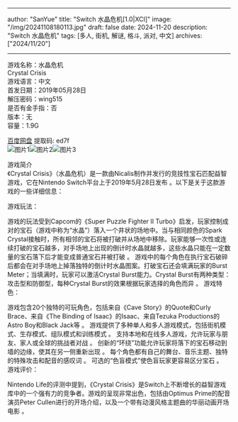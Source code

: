 
---
author: "SanYue"
title: "Switch 水晶危机[1.0|XCI]"
image: "/img/20241108180113.jpg"
draft: false
date: 2024-11-20
description: "Switch 水晶危机"
tags: [多人, 街机, 解谜, 格斗, 派对, 中文]
archives: ["2024/11/20"]

---

游戏名称：水晶危机   
Crystal Crisis    
游戏语言：中文  
首发日期：2019年05月28日  
解压密码：wing515  
是否有金手指：否  
版本：无   
容量：1.9G

[百度网盘](https//pan.baidu.com/s/1f-W-pVVeFlY-zH6OJJ1DqQ) 提取码: ed7f  
![图片1](/img/4dee43.jpg)![图片2](/img/f752b0.jpg)![图片3](/img/468d16.jpg)  

游戏简介  
《Crystal Crisis》（水晶危机）是一款由Nicalis制作并发行的竞技性宝石匹配益智游戏，它在Nintendo Switch平台上于2019年5月28日发布
。以下是关于这款游戏的一些详细信息：

游戏玩法：

游戏的玩法受到Capcom的《Super Puzzle Fighter II Turbo》启发，玩家控制成对的宝石（游戏中称为“水晶”）落入一个井状的场地中。当与相同颜色的Spark Crystal接触时，所有相邻的宝石将被打破并从场地中移除。玩家能够一次性或连续打破的宝石越多，对手场地上出现的倒计时水晶就越多，这些水晶只能在一定数量的宝石落下后才能变成普通宝石并被打破
。
游戏中的每个角色在执行宝石破碎后都会在对手场地上掉落独特的倒计时水晶图案。打破宝石还会填满玩家的Burst Meter；当填满时，玩家可以激活Crystal Burst能力。Crystal Burst有两种类型：攻击型和防御型，每种Crystal Burst的效果根据玩家选择的角色而异
。
游戏特色：

游戏包含20个独特的可玩角色，包括来自《Cave Story》的Quote和Curly Brace、来自《The Binding of Isaac》的Isaac、来自Tezuka Productions的Astro Boy和Black Jack等
。
游戏提供了多种单人和多人游戏模式，包括街机模式、生存模式、组队模式和训练模式
。
支持本地和在线多人游戏，允许玩家与朋友、家人或全球的挑战者对战
。
创新的“环绕”功能允许玩家将落下的宝石移动到墙的边缘，使其在另一侧重新出现
。
每个角色都有自己的舞台、音乐主题、独特的特殊攻击和配音的感叹词
。
可选的“色盲模式”使色盲玩家更容易区分宝石
。
游戏评价：

Nintendo Life的评测中提到，《Crystal Crisis》是Switch上不断增长的益智游戏库中的一个强有力的竞争者。游戏的呈现非常出色，包括由Optimus Prime的配音演员Peter Cullen进行的开场介绍，以及一个带有动漫风格主题曲的华丽动画开场电影
。
